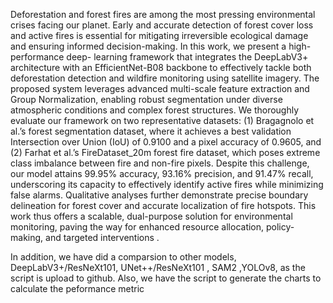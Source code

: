 Deforestation and forest fires are among the most pressing environmental crises facing our planet. Early and accurate detection of forest cover loss and active fires is essential for mitigating irreversible ecological damage and ensuring informed decision-making. In this work, we present a high-performance deep- learning framework that integrates the DeepLabV3+ architecture with an EfficientNet-B08 backbone to effectively tackle both deforestation detection and wildfire monitoring using satellite imagery. The proposed system leverages advanced multi-scale feature extraction and Group Normalization, enabling robust segmentation under diverse atmospheric conditions and complex forest structures. We thoroughly evaluate our framework on two representative datasets: (1) Bragagnolo et al.’s forest segmentation dataset, where it achieves a best validation Intersection over Union (IoU) of 0.9100 and a pixel accuracy of 0.9605, and (2) Farhat et al.’s FireDataset_20m forest fire dataset, which poses extreme class imbalance between fire and non-fire pixels. Despite this challenge, our model attains 99.95% accuracy, 93.16% precision, and 91.47% recall, underscoring its capacity to effectively identify active fires while minimizing false alarms. Qualitative analyses further demonstrate precise boundary delineation for forest cover and accurate localization of fire hotspots. This work thus offers a scalable, dual-purpose solution for environmental monitoring, paving the way for enhanced resource allocation, policy-making, and targeted interventions . 


In addition, we have did a comparsion to other models, DeepLabV3+/ResNeXt101, UNet++/ResNeXt101 , SAM2 ,YOLOv8, as the script is upload to github. Also, we have the script to generate the charts to calculate the peformance metric
